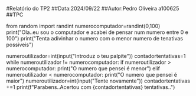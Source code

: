 #Relatório do TP2
##Data:2024/09/22
##Autor:Pedro Oliveira a100625
 ##TPC
 
 from random import randint
 numerocomputador=randint(0,100)
 print("Ola..eu sou o computador e acabei de pensar num numero entre 0 e 100")
 print("Tenta adivinhar o numero com o menor numero de tenativas possiveis")

 numeroutilizador=int(input("Introduz o teu palpite"))
 contadortentativas=1
 while numeroutilizador != numerocomputador:
    if numeroutilizador > numerocomputador:
      print("O numero que pensei é menor")
    elif numeroutilizador < numerocomputador:
       print("O numero que pensei é maior")
    numeroutilizador=int(input("Tente novamente"))
    contadortentativas +=1
 print(f"Parabens..Acertou com {contadortentativas} tentativas..")
